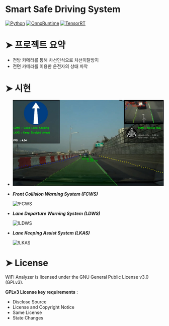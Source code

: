 # Smart Safe Driving System
<p>
    <a href="#"><img alt="Python" src="https://img.shields.io/badge/Python-14354C.svg?logo=python&logoColor=white"></a>
    <a href="#"><img alt="OnnxRuntime" src="https://img.shields.io/badge/OnnxRuntime-FF6F00.svg?logo=onnx&logoColor=white"></a>
    <a href="#"><img alt="TensorRT" src="https://img.shields.io/badge/TensorRT-49D.svg?logo=flask&logoColor=white"></a>


# ➤ 프로젝트 요약
- 전방 카메라를 통해 차선인식으로 차선이탈방지
- 전면 카메라를 이용한 운전자의 상태 파악


# ➤ 시현
*    ![!FCWS](https://github.com/ksp0814/Smart-Safe-Driving-System/blob/master/demo/lane-test01.jpg)
* ***Front Collision Warning System (FCWS)***

    ![!FCWS](https://github.com/jason-li-831202/Vehicle-CV-ADAS/blob/master/demo/FCWS.jpg)
    
* ***Lane Departure Warning System (LDWS)***

    ![!LDWS](https://github.com/jason-li-831202/Vehicle-CV-ADAS/blob/master/demo/LDWS.jpg)

* ***Lane Keeping Assist System (LKAS)***

    ![!LKAS](https://github.com/ksp0814/lane-detection/blob/master/demo/LKAS_01.jpg)

<h1 id="License">➤ License</h1>
WiFi Analyzer is licensed under the GNU General Public License v3.0 (GPLv3).

**GPLv3 License key requirements** :
* Disclose Source
* License and Copyright Notice
* Same License
* State Changes

